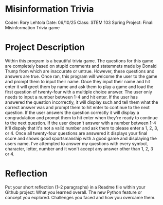# Misinformation Trivia

Coder: Rory Lehtola
Date: 06/10/25
Class: STEM 103 Spring
Project: Final: Misinformation Trivia game

# Project Description
Within this program is a beautiful trivia game. The questions for this game are completely based on stupid comments and statemnets made by Donald Trump from which are inaccurate or untrue. However, these questions and answers are true. Once ran, this program will welcome the user to the game and prompt them to input their name. Once they input their name and hit enter it will greet them by name and ask them to play a game and load the first question of twenty-four with a multiple choice answer. The user only needs to input a number between 1-4 and hit enter. If the user has answered the question incorrectly, it will display such and tell them what the correct answer was and prompt them to hit enter to continue to the next question. If the user answers the question correctly it will display a congradulation and prompt them to hit enter when they're ready to continue to the next question. If the user doesn't answer with a number between 1-4 it'll dispaly that it's not a valid number and ask them to please enter a 1, 2, 3, or 4. Once all twenty-four questions are answered it displays your final score and shows good sportsmanship with a good game and displaying the users name. I've attempted to answer my questions with every symbol, character, letter, number and it won't accept any answer other than 1, 2, 3 or 4.

# Reflection



Put your short reflection (1–2 paragraphs) in a Readme file within your Github project:
What you learned overall.
The new Python feature or concept you explored.
Challenges you faced and how you overcame them.

